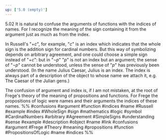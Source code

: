 ```yaml
---
up: ['5.0 (empty)']
---
```

5.02 It is natural to confuse the arguments of functions with the indices of names. For I recognize the meaning of the sign containing it from the argument just as much as from the index.

In Russell's "$+c$", for example, "$c$" is an index which indicates that the whole sign is the addition sign for cardinal numbers. But this way of symbolizing depends on arbitrary agreement, and one could choose a simple sign instead of "$+c$": but in "$¬ p$" "$p$" is not an index but an argument; the sense of "$¬ p$" cannot be understood, unless the sense of "$p$" has previously been understood. (In the name Julius Caesar, Julius is an index. The index is always part of a description of the object to whose name we attach it, e.g. The Caesar of the Julian gens.)

The confusion of argument and index is, if I am not mistaken, at the root of Frege's theory of the meaning of propositions and functions. For Frege the propositions of logic were names and their arguments the indices of these names.
%%
#confusions #argument #function #indices #name #Russell #example #index #WholeSign #sign #mathematics #logic #symbol #CardinalNumbers #arbitrary #Agreement #SimpleSigns #understanding #sense #example #description #object #name #link #confusions #argument #Frege #Theory #meaning #propositions #function #PropositionsOfLogic #name #indices %%
